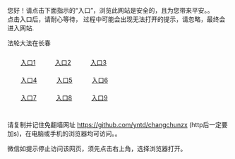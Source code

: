 您好！请点击下面指示的“入口”，浏览此网站是安全的，且为您带来平安。。 <br/>
点击入口后，请耐心等待， 过程中可能会出现无法打开的提示，请忽略，最终会进入网站. </br>

法轮大法在长春<br/>
<div style="padding:10px"><a style="margin:20px" target="_blank" href="https://d307q3q0lw9qkl.cloudfront.net/2Qpsp?zptipr" id="ccLink1" rel="nofollow">入口1</a> <a target="_blank" style="margin:20px" href="https://d2wy7wbr4ufl07.cloudfront.net/2Qpsp?oqkvqq" id="ccLink2" rel="nofollow">入口2</a> <a style="margin:20px" target="_blank" href="https://d2wzuffbzts5fd.cloudfront.net/2Qpsp?mowmaxr" id="ccLink3" rel="nofollow">入口3</a></div>

<div style="padding:10px" ><a style="margin:20px" target="_blank" href="https://d307q3q0lw9qkl.cloudfront.net/2Qpsp?zptipr" id="ccLink4" rel="nofollow">入口4</a> <a style="margin:20px" href="https://d2wy7wbr4ufl07.cloudfront.net/2Qpsp?oqkvqq" target="_blank" id="ccLink5" rel="nofollow">入口5</a> <a style="margin:20px" href="https://d2wzuffbzts5fd.cloudfront.net/2Qpsp?mowmaxr" target="_blank" id="ccLink6" rel="nofollow">入口6</a></div>

<div style="padding:10px"><a style="margin:20px" target="_blank" href="https://d307q3q0lw9qkl.cloudfront.net/2Qpsp?zptipr" id="ccLink7" rel="nofollow">入口7</a> <a style="margin:20px" href="https://d2wy7wbr4ufl07.cloudfront.net/2Qpsp?oqkvqq" target="_blank" id="ccLink8" rel="nofollow">入口8</a> <a style="margin:20px" target="_blank" href="https://d2wzuffbzts5fd.cloudfront.net/2Qpsp?mowmaxr" id="ccLink9" rel="nofollow">入口9</a></div>

<br/>



请复制并记住免翻墙网址 https://github.com/yntd/changchunzx (http后一定要加s)，在电脑或手机的浏览器均可访问。。<br/>

微信如提示停止访问该网页，须先点击右上角，选择浏览器打开。
